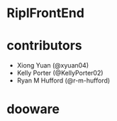 # RiplFrontEnd

# contributors
* Xiong Yuan (@xyuan04)
* Kelly Porter (@KellyPorter02)
* Ryan M Hufford (@r-m-hufford)

# dooware
